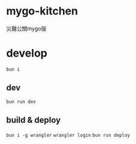 # mygo-kitchen
災難公關mygo版

# develop
`bun i`

## dev
`bun run dev`

## build & deploy
`bun i -g wrangler`
`wrangler login`
`bun run deploy`